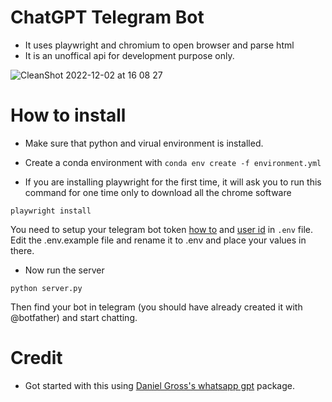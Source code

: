 # ChatGPT Telegram Bot

* It uses playwright and chromium to open browser and parse html
* It is an unoffical api for development purpose only.

![CleanShot 2022-12-02 at 16 08 27](https://user-images.githubusercontent.com/463317/205404516-56ea908e-dd31-4c53-acb7-15f9f6ed379f.gif)



# How to install

* Make sure that python and virual environment is installed.

* Create a conda environment with `conda env create -f environment.yml`

* If you are installing playwright for the first time, it will ask you to run this command for one time only to download all the chrome software
```
playwright install
```

You need to setup your telegram bot token [how to](https://core.telegram.org/bots/tutorial#obtain-your-bot-token) and [user id](https://bigone.zendesk.com/hc/en-us/articles/360008014894-How-to-get-the-Telegram-user-ID-) in `.env` file.
Edit the .env.example file and rename it to .env and place your values in there. 


* Now run the server

```
python server.py
```

Then find your bot in telegram (you should have already created it with @botfather) and start chatting. 

# Credit

* Got started with this using [Daniel Gross's whatsapp gpt](https://github.com/danielgross/whatsapp-gpt) package.
